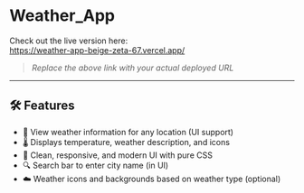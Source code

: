 # Weather_App


Check out the live version here:  
https://weather-app-beige-zeta-67.vercel.app/

> _Replace the above link with your actual deployed URL_

---

## 🛠️ Features

- 📍 View weather information for any location (UI support)
- 🌡️ Displays temperature, weather description, and icons
- 🎨 Clean, responsive, and modern UI with pure CSS
- 🔍 Search bar to enter city name (in UI)
- ☁️ Weather icons and backgrounds based on weather type (optional)
